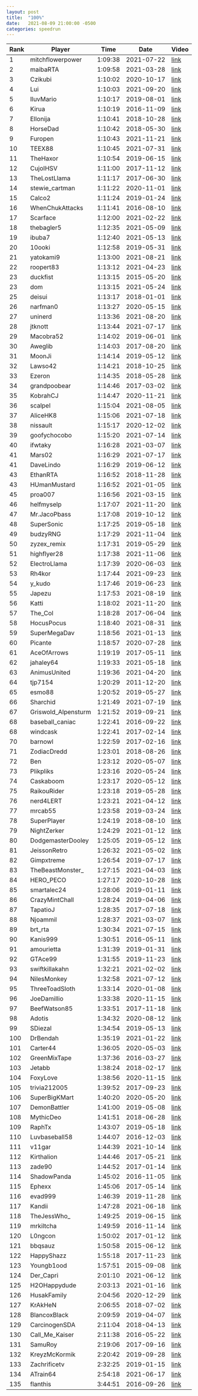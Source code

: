 ```yaml
---
layout: post
title:  "100%"
date:   2021-08-09 21:00:00 -0500
categories: speedrun
---
```


| Rank | Player | Time | Date | Video |
 ---- | ------ | ---- | ---- | ----- 
| 1 | mitchflowerpower | 1:09:38 | 2021-07-22 | [link](https://www.twitch.tv/videos/1098719103) |
| 2 | maibaRTA | 1:09:58 | 2021-03-28 | [link](https://www.twitch.tv/videos/966324584) |
| 3 | Czikubi | 1:10:02 | 2020-10-17 | [link](https://www.twitch.tv/videos/772939467) |
| 4 | Lui | 1:10:03 | 2021-09-20 | [link](https://www.twitch.tv/videos/1155023309) |
| 5 | IluvMario | 1:10:17 | 2019-08-01 | [link](https://www.twitch.tv/videos/461229907) |
| 6 | Kirua | 1:10:19 | 2016-11-09 | [link](https://www.twitch.tv/kirua/v/99983039) |
| 7 | Ellonija | 1:10:41 | 2018-10-28 | [link](https://www.twitch.tv/videos/328102466) |
| 8 | HorseDad | 1:10:42 | 2018-05-30 | [link](https://www.twitch.tv/videos/267501849) |
| 9 | Furopen | 1:10:43 | 2021-11-21 | [link](https://youtu.be/oVq70rvKRRE) |
| 10 | TEEX88 | 1:10:45 | 2021-07-31 | [link](https://www.twitch.tv/videos/1104390727) |
| 11 | TheHaxor | 1:10:54 | 2019-06-15 | [link](https://youtu.be/Ter4OulKNyU) |
| 12 | CujoIHSV | 1:11:00 | 2017-11-12 | [link](https://www.twitch.tv/videos/200890385) |
| 13 | TheLostLlama | 1:11:17 | 2017-06-30 | [link](https://www.twitch.tv/videos/155687313) |
| 14 | stewie_cartman | 1:11:22 | 2020-11-01 | [link](https://www.twitch.tv/videos/789375411) |
| 15 | Calco2 | 1:11:24 | 2019-01-24 | [link](https://www.twitch.tv/videos/369162626) |
| 16 | WhenChukAttacks | 1:11:41 | 2016-08-10 | [link](https://www.twitch.tv/whenchukattacks/v/82939357) |
| 17 | Scarface | 1:12:00 | 2021-02-22 | [link](https://youtu.be/xvDJyTuQwGc) |
| 18 | thebagler5 | 1:12:35 | 2021-05-09 | [link](https://www.twitch.tv/videos/1022780225) |
| 19 | ibuba7 | 1:12:40 | 2021-05-13 | [link](https://www.youtube.com/watch?v=9CZgVU7h638&ab_channel=iBuba7) |
| 20 | 10ooki | 1:12:58 | 2019-05-31 | [link](https://youtu.be/1V9Mzjb1ouA) |
| 21 | yatokami9 | 1:13:00 | 2021-08-21 | [link](https://www.twitch.tv/videos/1126332180) |
| 22 | roopert83 | 1:13:12 | 2021-04-23 | [link](https://www.youtube.com/watch?v=h2-7AV7yz6Y) |
| 23 | duckfist | 1:13:15 | 2015-05-20 | [link](http://www.twitch.tv/duckfist/c/6719980) |
| 23 | dom | 1:13:15 | 2021-05-24 | [link](https://www.twitch.tv/videos/1033936525) |
| 25 | deisui | 1:13:17 | 2018-01-01 | [link](https://www.twitch.tv/videos/214633304) |
| 26 | narfman0 | 1:13:27 | 2020-05-15 | [link](https://www.twitch.tv/videos/621460848) |
| 27 | uninerd | 1:13:36 | 2021-08-20 | [link](https://www.twitch.tv/videos/1124153143) |
| 28 | jtknott | 1:13:44 | 2021-07-17 | [link](https://youtu.be/0Zz61rLLVhI) |
| 29 | Macobra52 | 1:14:02 | 2019-06-01 | [link](https://www.twitch.tv/videos/433184476) |
| 30 | Aweglib | 1:14:03 | 2017-08-20 | [link](https://www.twitch.tv/videos/171356287) |
| 31 | MoonJi | 1:14:14 | 2019-05-12 | [link](https://www.youtube.com/watch?v=psBErgja5sQ&t=2280s) |
| 32 | Lawso42 | 1:14:21 | 2018-10-25 | [link](https://www.twitch.tv/videos/327463461) |
| 33 | Ezeron | 1:14:35 | 2018-05-28 | [link](https://www.twitch.tv/videos/266601604) |
| 34 | grandpoobear | 1:14:46 | 2017-03-02 | [link](https://www.twitch.tv/videos/125729035) |
| 35 | KobrahCJ | 1:14:47 | 2020-11-21 | [link](https://www.youtube.com/watch?v=ALEbn_R1lOA) |
| 36 | scalpel | 1:15:04 | 2021-08-05 | [link](https://www.youtube.com/watch?v=x8hyFmuHilw) |
| 37 | AliceHK8 | 1:15:06 | 2021-07-18 | [link](https://www.twitch.tv/videos/1090530926) |
| 38 | nissault | 1:15:17 | 2020-12-02 | [link](https://www.twitch.tv/videos/823923136) |
| 39 | goofychocobo | 1:15:20 | 2021-07-14 | [link](https://www.youtube.com/watch?v=qLr4tNc494Q) |
| 40 | ifwtaky | 1:16:28 | 2021-03-07 | [link](https://www.twitch.tv/videos/940826196) |
| 41 | Mars02 | 1:16:29 | 2021-07-17 | [link](https://www.youtube.com/watch?v=v5VBYLqPtm4) |
| 41 | DaveLindo | 1:16:29 | 2019-06-12 | [link](https://www.twitch.tv/videos/438075124) |
| 43 | EthanRTA | 1:16:52 | 2018-11-28 | [link](https://www.twitch.tv/videos/342014009) |
| 43 | HUmanMustard | 1:16:52 | 2021-01-05 | [link](https://www.twitch.tv/videos/861929579) |
| 45 | proa007 | 1:16:56 | 2021-03-15 | [link](https://www.youtube.com/watch?v=TISoXkX2ZUo) |
| 46 | helfmyselp | 1:17:07 | 2021-11-20 | [link](https://www.twitch.tv/videos/1211353901) |
| 47 | Mr.JacoPbass | 1:17:08 | 2019-10-12 | [link](https://youtu.be/uljTXNDyrlw) |
| 48 | SuperSonic | 1:17:25 | 2019-05-18 | [link](https://www.twitch.tv/videos/427089381) |
| 49 | budzyRNG | 1:17:29 | 2021-11-04 | [link](https://www.twitch.tv/videos/1195933994) |
| 50 | zyzex_remix | 1:17:31 | 2019-05-29 | [link](https://www.twitch.tv/videos/431659123) |
| 51 | highflyer28 | 1:17:38 | 2021-11-06 | [link](https://www.twitch.tv/videos/1198056333) |
| 52 | ElectroLlama | 1:17:39 | 2020-06-03 | [link](https://www.twitch.tv/videos/639861267) |
| 53 | Rh4kor | 1:17:44 | 2021-09-23 | [link](https://www.twitch.tv/videos/1156983763) |
| 54 | y_kudo | 1:17:46 | 2019-06-23 | [link](https://youtu.be/SQVJquelDTA) |
| 55 | Japezu | 1:17:53 | 2021-08-19 | [link](https://www.twitch.tv/videos/1122681383?filter=highlights&sort=time) |
| 56 | Katti | 1:18:02 | 2021-11-20 | [link](https://www.twitch.tv/videos/1211309818) |
| 57 | The_Col | 1:18:28 | 2017-06-04 | [link](https://youtu.be/5FGshbrXiBs) |
| 58 | HocusPocus | 1:18:40 | 2021-08-31 | [link](https://www.twitch.tv/videos/1135298162) |
| 59 | SuperMegaDav | 1:18:56 | 2021-01-13 | [link](https://www.twitch.tv/videos/872733449) |
| 60 | Picante | 1:18:57 | 2020-07-28 | [link](https://www.youtube.com/watch?v=guOMlLZWEt0) |
| 61 | AceOfArrows | 1:19:19 | 2017-05-11 | [link](https://www.twitch.tv/videos/141960570) |
| 62 | jahaley64 | 1:19:33 | 2021-05-18 | [link](https://www.twitch.tv/videos/1027586838) |
| 63 | AnimusUnited | 1:19:36 | 2021-04-20 | [link](https://www.twitch.tv/videos/994502350) |
| 64 | tjp7154 | 1:20:29 | 2011-12-20 | [link](https://www.youtube.com/watch?v=avNd16l6LqM) |
| 65 | esmo88 | 1:20:52 | 2019-05-27 | [link](https://www.twitch.tv/videos/430790913) |
| 66 | Sharchid | 1:21:49 | 2021-07-19 | [link](https://www.twitch.tv/videos/1092194966) |
| 67 | Griswold_Alpensturm | 1:21:52 | 2019-09-21 | [link](https://www.twitch.tv/videos/484544796) |
| 68 | baseball_caniac | 1:22:41 | 2016-09-22 | [link](https://youtu.be/KD2GjIidYYk) |
| 68 | windcask | 1:22:41 | 2017-02-14 | [link](https://www.twitch.tv/videos/121974868) |
| 70 | barnowl | 1:22:59 | 2017-02-16 | [link](https://www.twitch.tv/videos/122510452) |
| 71 | ZodiacDredd | 1:23:01 | 2018-08-26 | [link](https://www.twitch.tv/videos/301988394) |
| 72 | Ben | 1:23:12 | 2020-05-07 | [link](https://youtu.be/o47EMXJf7qI) |
| 73 | Plikpliks | 1:23:16 | 2020-05-24 | [link](https://youtu.be/UYdHo3xpGGw) |
| 74 | Caskaboom | 1:23:17 | 2020-05-12 | [link](https://www.twitch.tv/videos/619047248) |
| 75 | RaikouRider | 1:23:18 | 2019-05-28 | [link](https://www.twitch.tv/videos/431416134) |
| 76 | nerd4LERT | 1:23:21 | 2021-04-12 | [link](https://www.youtube.com/watch?v=na_rZzcKeIA) |
| 77 | mrcab55 | 1:23:58 | 2019-03-24 | [link](https://www.youtube.com/watch?v=riGP7VbSGQg) |
| 78 | SuperPlayer | 1:24:19 | 2018-08-10 | [link](https://www.youtube.com/watch?v=0ERLsZS5E_k) |
| 79 | NightZerker | 1:24:29 | 2021-01-12 | [link](https://www.twitch.tv/videos/871569380) |
| 80 | DodgemasterDooley | 1:25:05 | 2019-05-12 | [link](https://www.twitch.tv/videos/423797942) |
| 81 | JeissonRetro | 1:26:32 | 2021-05-02 | [link](https://www.youtube.com/watch?v=vGnyFjO8bk4) |
| 82 | Gimpxtreme | 1:26:54 | 2019-07-17 | [link](https://www.twitch.tv/videos/454179739) |
| 83 | TheBeastMonster_ | 1:27:15 | 2021-04-03 | [link](https://www.twitch.tv/videos/975088684) |
| 84 | HERO_PECO | 1:27:17 | 2020-10-28 | [link](https://www.youtube.com/watch?v=ouqCYpfLmWU) |
| 85 | smartalec24 | 1:28:06 | 2019-01-11 | [link](https://www.twitch.tv/videos/362598600) |
| 86 | CrazyMintChall | 1:28:24 | 2019-04-06 | [link](https://www.twitch.tv/videos/407455185) |
| 87 | TapatioJ | 1:28:35 | 2017-07-18 | [link](https://www.twitch.tv/videos/159977771) |
| 88 | Njoammil | 1:28:37 | 2021-03-07 | [link](https://www.twitch.tv/videos/940976025) |
| 89 | brt_rta | 1:30:34 | 2021-07-15 | [link](https://www.twitch.tv/videos/1087484790) |
| 90 | Kanis999 | 1:30:51 | 2016-05-11 | [link](https://www.twitch.tv/kanis999/v/66223300) |
| 91 | amourietta | 1:31:39 | 2019-01-31 | [link](https://www.twitch.tv/videos/372979961) |
| 92 | GTAce99 | 1:31:55 | 2019-11-23 | [link](https://youtu.be/BEiZ-fjgHmA) |
| 93 | swiftkillakahn | 1:32:21 | 2021-02-02 | [link](https://www.twitch.tv/videos/897831995) |
| 94 | NilesMonkey | 1:32:58 | 2021-07-12 | [link](https://www.youtube.com/watch?v=JITa4UbTYLo) |
| 95 | ThreeToadSloth | 1:33:14 | 2020-01-08 | [link](https://youtu.be/KG0i6xnB1J8) |
| 96 | JoeDamillio | 1:33:38 | 2020-11-15 | [link](https://www.twitch.tv/videos/806914838) |
| 97 | BeefWatson85 | 1:33:51 | 2017-11-18 | [link](https://www.youtube.com/watch?v=9OQcc2RXRo0&t=4s) |
| 98 | Adotis | 1:34:32 | 2020-08-12 | [link](https://www.twitch.tv/videos/709361647) |
| 99 | SDiezal | 1:34:54 | 2019-05-13 | [link](https://www.twitch.tv/videos/424352247) |
| 100 | DrBendah | 1:35:19 | 2021-01-22 | [link](https://www.twitch.tv/videos/883298766) |
| 101 | Carter44 | 1:36:05 | 2020-05-03 | [link](https://youtu.be/kR-TxvvV_fo) |
| 102 | GreenMixTape | 1:37:36 | 2016-03-27 | [link](https://www.youtube.com/watch?v=ypHDaJiEnUw) |
| 103 | Jetabb | 1:38:24 | 2018-02-17 | [link](https://www.twitch.tv/videos/230423533) |
| 104 | FoxyLove | 1:38:56 | 2020-11-15 | [link](https://www.youtube.com/watch?v=cn3kx68WuNI) |
| 105 | trivia212005 | 1:39:52 | 2017-09-23 | [link](https://www.facebook.com/jared.e.oswald/videos/1553055384759761/) |
| 106 | SuperBigKMart | 1:40:20 | 2020-05-20 | [link](https://www.twitch.tv/videos/627264274) |
| 107 | DemonBattler | 1:41:00 | 2019-05-08 | [link](https://www.twitch.tv/videos/422198875) |
| 108 | MythicDeo | 1:41:51 | 2018-06-28 | [link](https://www.twitch.tv/videos/278759482) |
| 109 | RaphTx | 1:43:07 | 2019-05-18 | [link](https://youtu.be/mOh6lVCWjeM) |
| 110 | Luvbaseball58 | 1:44:07 | 2016-12-03 | [link](https://m.youtube.com/watch?v=Ns6QAqsK3z8) |
| 111 | v11gar | 1:44:39 | 2021-10-14 | [link](https://www.facebook.com/v11gar/videos/245271697552080) |
| 112 | Kirthalion | 1:44:46 | 2017-05-21 | [link](https://www.twitch.tv/videos/145942690) |
| 113 | zade90 | 1:44:52 | 2017-01-14 | [link](https://www.twitch.tv/zade90/v/114341730) |
| 114 | ShadowPanda | 1:45:02 | 2016-11-05 | [link](https://www.twitch.tv/shadowpanda__/v/99191742) |
| 115 | Ephexx | 1:45:06 | 2017-05-14 | [link](https://www.twitch.tv/videos/143159778) |
| 116 | evad999 | 1:46:39 | 2019-11-28 | [link](https://www.twitch.tv/videos/514435084) |
| 117 | Kandii | 1:47:28 | 2021-06-18 | [link](https://www.twitch.tv/videos/1059846185) |
| 118 | TheJessWho_ | 1:49:25 | 2019-06-15 | [link](https://www.twitch.tv/videos/439470465) |
| 119 | mrkiltcha | 1:49:59 | 2016-11-14 | [link](https://youtu.be/xxLL09gn1SM) |
| 120 | L0ngcon | 1:50:02 | 2017-01-12 | [link](https://www.twitch.tv/l0ngcon/v/114118836) |
| 121 | bbqsauz | 1:50:58 | 2015-06-12 | [link](http://www.twitch.tv/bbqsauz/c/6834955) |
| 122 | HappyShazz | 1:55:18 | 2017-11-23 | [link](https://www.twitch.tv/videos/203529330) |
| 123 | Youngb1ood | 1:57:51 | 2015-09-08 | [link](http://www.twitch.tv/youngb1ood/v/15199623) |
| 124 | Der_Capri | 2:01:10 | 2021-06-12 | [link](https://youtu.be/UV62QgmP2Ao) |
| 125 | H2OHappydude | 2:03:13 | 2021-01-16 | [link](https://www.twitch.tv/videos/875585761) |
| 126 | HusakFamily | 2:04:56 | 2020-12-29 | [link](https://www.twitch.tv/videos/854659307) |
| 127 | KrAkHeN | 2:06:55 | 2018-07-02 | [link](https://www.twitch.tv/videos/280078593) |
| 128 | BlancoxBlack | 2:09:59 | 2019-04-07 | [link](https://youtu.be/5oTsNQbBsUs) |
| 129 | CarcinogenSDA | 2:11:04 | 2018-04-13 | [link](https://www.youtube.com/watch?v=a_STcgOYx0c) |
| 130 | Call_Me_Kaiser | 2:11:38 | 2016-05-22 | [link](https://www.twitch.tv/videos/67987373) |
| 131 | SamuRoy | 2:19:06 | 2017-09-16 | [link](https://www.youtube.com/watch?v=GmYWRXhCycg) |
| 132 | KreyzMcKormik | 2:20:42 | 2019-09-28 | [link](https://youtu.be/dx70_dnAuLM) |
| 133 | Zachrificetv | 2:32:25 | 2019-01-15 | [link](https://www.twitch.tv/videos/364622232) |
| 134 | ATrain64 | 2:54:18 | 2021-06-17 | [link](https://www.twitch.tv/videos/1057867764) |
| 135 | flanthis | 3:44:51 | 2016-09-26 | [link](https://www.twitch.tv/flanthis/v/91419333) |